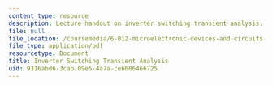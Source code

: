 ```yaml
---
content_type: resource
description: Lecture handout on inverter switching transient analysis.
file: null
file_location: /coursemedia/6-012-microelectronic-devices-and-circuits-fall-2009/9316abd63cab09e54a7ace6606466725_MIT6_012F09_lec14_delays.pdf
file_type: application/pdf
resourcetype: Document
title: Inverter Switching Transient Analysis
uid: 9316abd6-3cab-09e5-4a7a-ce6606466725
---
```

